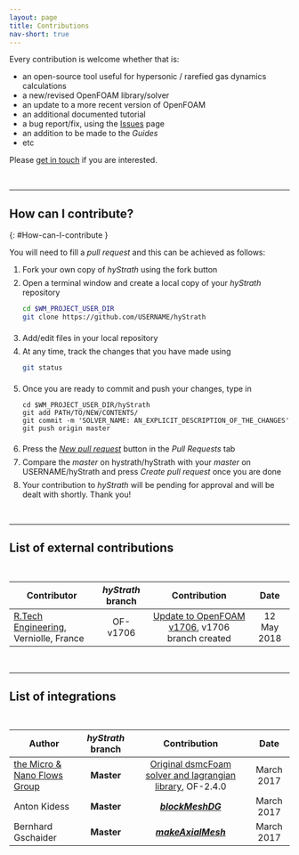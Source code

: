```yaml
---
layout: page
title: Contributions
nav-short: true
---
```


Every contribution is welcome whether that is:
- an open-source tool useful for hypersonic / rarefied gas dynamics calculations
- a new/revised OpenFOAM library/solver
- an update to a more recent version of OpenFOAM
- an additional documented tutorial
- a bug report/fix, using the [Issues](https://github.com/hystrath/hyStrath/issues) page
- an addition to be made to the _Guides_ 
- etc

Please [get in touch](https://hystrath.github.io/about/contact) if you are interested.

<br>

--- 

## How can I contribute?
{: #How-can-I-contribute }

You will need to fill a _pull request_ and this can be achieved as follows:  

1. Fork your own copy of _hyStrath_ using the fork button  
    <div style="line-height:50%;">
        <br>
    </div>  
2. Open a terminal window and create a local copy of your _hyStrath_ repository   
    ```sh
    cd $WM_PROJECT_USER_DIR  
    git clone https://github.com/USERNAME/hyStrath
    ``` 
    <div style="line-height:50%;">
        <br>
    </div>  
3. Add/edit files in your local repository  
    <div style="line-height:50%;">
        <br>
    </div>
4. At any time, track the changes that you have made using  
    ```sh
    git status
    ```  
    <div style="line-height:50%;">
        <br>
    </div>
5. Once you are ready to commit and push your changes, type in
    ```
    cd $WM_PROJECT_USER_DIR/hyStrath  
    git add PATH/TO/NEW/CONTENTS/  
    git commit -m 'SOLVER_NAME: AN_EXPLICIT_DESCRIPTION_OF_THE_CHANGES'  
    git push origin master  
    ``` 
    <div style="line-height:50%;">
        <br>
    </div>       
6. Press the [_New pull request_](https://github.com/hystrath/hyStrath/compare) button in the _Pull Requests_ tab   
    <div style="line-height:50%;">
        <br>
    </div>
7. Compare the _master_ on hystrath/hyStrath with your _master_ on USERNAME/hyStrath and press _Create pull request_ once you are done
    <div style="line-height:50%;">
        <br>
    </div>
8. Your contribution to _hyStrath_ will be pending for approval and will be dealt with shortly. Thank you!  

<br>

--- 
## List of external contributions

<div style="line-height:100%;">
    <br>
</div>

| Contributor | _hyStrath_ branch | Contribution | Date |  
|-------------|:-------------:|:-------------:|:-------------:|
| [R.Tech Engineering](http://rtech-engineering.com/), Verniolle, France | OF-v1706 | [Update to OpenFOAM v1706](https://hystrath.github.io/download/maintenance/), v1706 branch created | 12 May 2018 |

<br>

--- 
## List of integrations

<div style="line-height:100%;">
    <br>
</div>

| Author | _hyStrath_ branch | Contribution | Date |  
|-------------|:-------------:|:-------------:|:-------------:|
| [the Micro & Nano Flows Group](http://www.micronanoflows.ac.uk/) | **Master** | [Original dsmcFoam solver and lagrangian library](https://github.com/MicroNanoFlows/OpenFOAM-2.4.0-MNF/tree/devel-craig), OF-2.4.0 | March 2017 |
| Anton Kidess | **Master** | [**_blockMeshDG_**](https://openfoamwiki.net/index.php/Contrib_blockMeshDG) | March 2017 |
| Bernhard Gschaider | **Master** | [**_makeAxialMesh_**](http://openfoamwiki.net/index.php/Contrib/MakeAxialMesh) | March 2017 |

